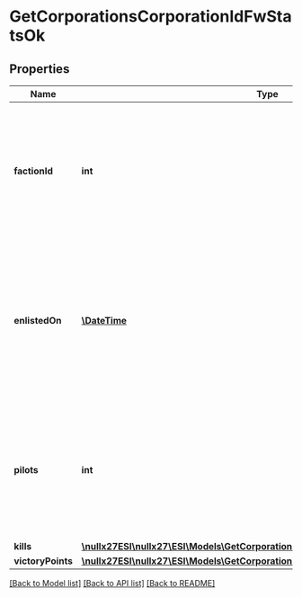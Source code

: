 # GetCorporationsCorporationIdFwStatsOk

## Properties
Name | Type | Description | Notes
------------ | ------------- | ------------- | -------------
**factionId** | **int** | The faction the given corporation is enlisted to fight for. Will not be included if corporation is not enlisted in faction warfare | [optional] 
**enlistedOn** | [**\DateTime**](\DateTime.md) | The enlistment date of the given corporation into faction warfare. Will not be included if corporation is not enlisted in faction warfare | [optional] 
**pilots** | **int** | How many pilots the enlisted corporation has. Will not be included if corporation is not enlisted in faction warfare | [optional] 
**kills** | [**\nullx27ESI\nullx27\ESI\Models\GetCorporationsCorporationIdFwStatsKills**](GetCorporationsCorporationIdFwStatsKills.md) |  | 
**victoryPoints** | [**\nullx27ESI\nullx27\ESI\Models\GetCorporationsCorporationIdFwStatsVictoryPoints**](GetCorporationsCorporationIdFwStatsVictoryPoints.md) |  | 

[[Back to Model list]](../README.md#documentation-for-models) [[Back to API list]](../README.md#documentation-for-api-endpoints) [[Back to README]](../README.md)


